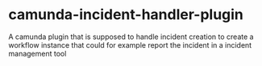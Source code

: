 # camunda-incident-handler-plugin
A camunda plugin that is supposed to handle incident creation to create a workflow instance that could for example report the incident in a incident management tool
